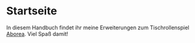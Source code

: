 # Startseite

In diesem Handbuch findet ihr meine Erweiterungen zum Tischrollenspiel [Aborea](https://www.aborea.de/). Viel Spaß damit!



